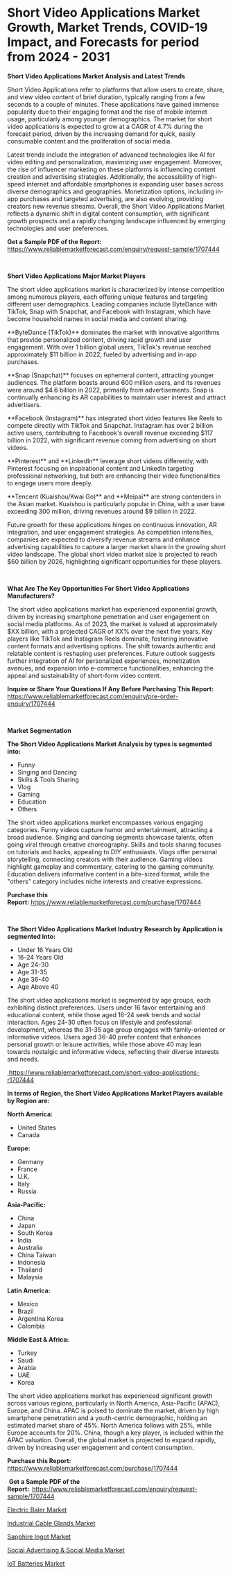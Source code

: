 <p><h1>Short Video Applications Market Growth, Market Trends, COVID-19 Impact, and Forecasts for period from 2024 - 2031</h1></p><p><strong>Short Video Applications Market Analysis and Latest Trends</strong></p>
<p><p>Short Video Applications refer to platforms that allow users to create, share, and view video content of brief duration, typically ranging from a few seconds to a couple of minutes. These applications have gained immense popularity due to their engaging format and the rise of mobile internet usage, particularly among younger demographics. The market for short video applications is expected to grow at a CAGR of 4.7% during the forecast period, driven by the increasing demand for quick, easily consumable content and the proliferation of social media.</p><p>Latest trends include the integration of advanced technologies like AI for video editing and personalization, maximizing user engagement. Moreover, the rise of influencer marketing on these platforms is influencing content creation and advertising strategies. Additionally, the accessibility of high-speed internet and affordable smartphones is expanding user bases across diverse demographics and geographies. Monetization options, including in-app purchases and targeted advertising, are also evolving, providing creators new revenue streams. Overall, the Short Video Applications Market reflects a dynamic shift in digital content consumption, with significant growth prospects and a rapidly changing landscape influenced by emerging technologies and user preferences.</p></p>
<p><strong>Get a Sample PDF of the Report:&nbsp;</strong> <a href="https://www.reliablemarketforecast.com/enquiry/request-sample/1707444?utm_campaign=1080&utm_medium=2&utm_source=Github&utm_content=ia&utm_term=07102024&utm_id=short-video-applications">https://www.reliablemarketforecast.com/enquiry/request-sample/1707444</a></p>
<p>&nbsp;</p>
<p><strong>Short Video Applications Major Market Players</strong></p>
<p><p>The short video applications market is characterized by intense competition among numerous players, each offering unique features and targeting different user demographics. Leading companies include ByteDance with TikTok, Snap with Snapchat, and Facebook with Instagram, which have become household names in social media and content sharing.</p><p>**ByteDance (TikTok)** dominates the market with innovative algorithms that provide personalized content, driving rapid growth and user engagement. With over 1 billion global users, TikTok's revenue reached approximately $11 billion in 2022, fueled by advertising and in-app purchases.</p><p>**Snap (Snapchat)** focuses on ephemeral content, attracting younger audiences. The platform boasts around 600 million users, and its revenues were around $4.6 billion in 2022, primarily from advertisements. Snap is continually enhancing its AR capabilities to maintain user interest and attract advertisers.</p><p>**Facebook (Instagram)** has integrated short video features like Reels to compete directly with TikTok and Snapchat. Instagram has over 2 billion active users, contributing to Facebook's overall revenue exceeding $117 billion in 2022, with significant revenue coming from advertising on short videos.</p><p>**Pinterest** and **LinkedIn** leverage short videos differently, with Pinterest focusing on inspirational content and LinkedIn targeting professional networking, but both are enhancing their video functionalities to engage users more deeply.</p><p>**Tencent (Kuaishou/Kwai Go)** and **Meipai** are strong contenders in the Asian market. Kuaishou is particularly popular in China, with a user base exceeding 300 million, driving revenues around $9 billion in 2022.</p><p>Future growth for these applications hinges on continuous innovation, AR integration, and user engagement strategies. As competition intensifies, companies are expected to diversify revenue streams and enhance advertising capabilities to capture a larger market share in the growing short video landscape. The global short video market size is projected to reach $60 billion by 2026, highlighting significant opportunities for these players.</p></p>
<p>&nbsp;</p>
<p><strong>What Are The Key Opportunities For Short Video Applications Manufacturers?</strong></p>
<p><p>The short video applications market has experienced exponential growth, driven by increasing smartphone penetration and user engagement on social media platforms. As of 2023, the market is valued at approximately $XX billion, with a projected CAGR of XX% over the next five years. Key players like TikTok and Instagram Reels dominate, fostering innovative content formats and advertising options. The shift towards authentic and relatable content is reshaping user preferences. Future outlook suggests further integration of AI for personalized experiences, monetization avenues, and expansion into e-commerce functionalities, enhancing the appeal and sustainability of short-form video content.</p></p>
<p><strong>Inquire or Share Your Questions If Any Before Purchasing This Report:</strong> <a href="https://www.reliablemarketforecast.com/enquiry/pre-order-enquiry/1707444?utm_campaign=1080&utm_medium=2&utm_source=Github&utm_content=ia&utm_term=07102024&utm_id=short-video-applications">https://www.reliablemarketforecast.com/enquiry/pre-order-enquiry/1707444</a></p>
<p>&nbsp;</p>
<p><strong>Market Segmentation</strong></p>
<p><strong>The Short Video Applications Market Analysis by types is segmented into:</strong></p>
<p><ul><li>Funny</li><li>Singing and Dancing</li><li>Skills & Tools Sharing</li><li>Vlog</li><li>Gaming</li><li>Education</li><li>Others</li></ul></p>
<p><p>The short video applications market encompasses various engaging categories. Funny videos capture humor and entertainment, attracting a broad audience. Singing and dancing segments showcase talents, often going viral through creative choreography. Skills and tools sharing focuses on tutorials and hacks, appealing to DIY enthusiasts. Vlogs offer personal storytelling, connecting creators with their audience. Gaming videos highlight gameplay and commentary, catering to the gaming community. Education delivers informative content in a bite-sized format, while the "others" category includes niche interests and creative expressions.</p></p>
<p><strong>Purchase this Report:&nbsp;</strong><a href="https://www.reliablemarketforecast.com/purchase/1707444?utm_campaign=1080&utm_medium=2&utm_source=Github&utm_content=ia&utm_term=07102024&utm_id=short-video-applications">https://www.reliablemarketforecast.com/purchase/1707444</a></p>
<p>&nbsp;</p>
<p><strong>The Short Video Applications Market Industry Research by Application is segmented into:</strong></p>
<p><ul><li>Under 16 Years Old</li><li>16-24 Years Old</li><li>Age 24-30</li><li>Age 31-35</li><li>Age 36-40</li><li>Age Above 40</li></ul></p>
<p><p>The short video applications market is segmented by age groups, each exhibiting distinct preferences. Users under 16 favor entertaining and educational content, while those aged 16-24 seek trends and social interaction. Ages 24-30 often focus on lifestyle and professional development, whereas the 31-35 age group engages with family-oriented or informative videos. Users aged 36-40 prefer content that enhances personal growth or leisure activities, while those above 40 may lean towards nostalgic and informative videos, reflecting their diverse interests and needs.</p></p>
<p><a href="https://www.reliablemarketforecast.com/short-video-applications-r1707444?utm_campaign=1080&utm_medium=2&utm_source=Github&utm_content=ia&utm_term=07102024&utm_id=short-video-applications">&nbsp;https://www.reliablemarketforecast.com/short-video-applications-r1707444</a></p>
<p><strong>In terms of Region, the Short Video Applications Market Players available by Region are:</strong></p>
<p>
    <p> <strong> North America: </strong>
        <ul>
            <li>United States</li>
            <li>Canada</li>
        </ul>
        </p> 
    <p> <strong> Europe: </strong>
        <ul>
            <li>Germany</li>
            <li>France</li>
            <li>U.K.</li>
            <li>Italy</li>
            <li>Russia</li>
        </ul>
        </p> 
    <p> <strong> Asia-Pacific: </strong>
        <ul>
            <li>China</li>
            <li>Japan</li>
            <li>South Korea</li>
            <li>India</li>
            <li>Australia</li>
            <li>China Taiwan</li>
            <li>Indonesia</li>
            <li>Thailand</li>
            <li>Malaysia</li>
        </ul>
        </p> 
    <p> <strong> Latin America: </strong>
        <ul>
            <li>Mexico</li>
            <li>Brazil</li>
            <li>Argentina Korea</li>
            <li>Colombia</li>
        </ul>
        </p> 
    <p> <strong> Middle East & Africa: </strong>
        <ul>
            <li>Turkey</li>
            <li>Saudi</li>
            <li>Arabia</li>
            <li>UAE</li>
            <li>Korea</li>
        </ul>
    </p>
    </p>
<p><p>The short video applications market has experienced significant growth across various regions, particularly in North America, Asia-Pacific (APAC), Europe, and China. APAC is poised to dominate the market, driven by high smartphone penetration and a youth-centric demographic, holding an estimated market share of 45%. North America follows with 25%, while Europe accounts for 20%. China, though a key player, is included within the APAC valuation. Overall, the global market is projected to expand rapidly, driven by increasing user engagement and content consumption.</p></p>
<p><strong>Purchase this Report: </strong><a href="https://www.reliablemarketforecast.com/purchase/1707444?utm_campaign=1080&utm_medium=2&utm_source=Github&utm_content=ia&utm_term=07102024&utm_id=short-video-applications">https://www.reliablemarketforecast.com/purchase/1707444</a></p>
<p>&nbsp;<strong>Get a Sample PDF of the Report:&nbsp;&nbsp;</strong><a href="https://www.reliablemarketforecast.com/enquiry/request-sample/1707444?utm_campaign=1080&utm_medium=2&utm_source=Github&utm_content=ia&utm_term=07102024&utm_id=short-video-applications">https://www.reliablemarketforecast.com/enquiry/request-sample/1707444</a></p>
<p><strong></strong></p>
<p><p><a href="https://www.linkedin.com/pulse/booming-electric-baler-market-sector-analysis-growth-projections-s6oze?utm_campaign=1080&utm_medium=2&utm_source=Github&utm_content=ia&utm_term=07102024&utm_id=short-video-applications">Electric Baler Market</a></p><p><a href="https://issuu.com/reportprime-2/docs/industrial-cable-glands-market-size_b6d6a1d21dafe6?utm_campaign=1080&utm_medium=2&utm_source=Github&utm_content=ia&utm_term=07102024&utm_id=short-video-applications">Industrial Cable Glands Market</a></p><p><a href="https://www.linkedin.com/pulse/investment-opportunities-sapphire-ingot-sector-risk-analysis-roi-vwone?utm_campaign=1080&utm_medium=2&utm_source=Github&utm_content=ia&utm_term=07102024&utm_id=short-video-applications">Sapphire Ingot Market</a></p><p><a href="https://github.com/gdfhhhj/Market-Research-Report-List-6/blob/main/social-advertising-social-media-market.md?utm_campaign=1080&utm_medium=2&utm_source=Github&utm_content=ia&utm_term=07102024&utm_id=short-video-applications">Social Advertising & Social Media Market</a></p><p><a href="https://issuu.com/reportprime-2/docs/iot-batteries-market-size-2030.pptx_0cdab7fb18b10e?utm_campaign=1080&utm_medium=2&utm_source=Github&utm_content=ia&utm_term=07102024&utm_id=short-video-applications">IoT Batteries Market</a></p></p>